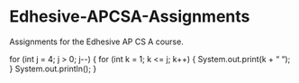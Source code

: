 # Edhesive-APCSA-Assignments
Assignments for the Edhesive AP CS A course.


for (int j = 4; j > 0; j--)
{
  for (int k = 1; k <= j; k++)
  {
    System.out.print(k + “ “);
  }
  System.out.println();
}
